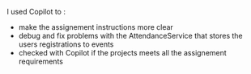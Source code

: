 I used Copilot to :
  - make the assignement instructions more clear
  - debug and fix problems with the AttendanceService that stores the users registrations to events
  - checked with Copilot if the projects meets all the assignement requirements
